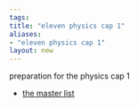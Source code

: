 ```yaml
---
tags: 
title: "eleven physics cap 1"
aliases:
- "eleven physics cap 1"
layout: new
---
```


preparation for the physics cap 1

- [the master list](masterList)